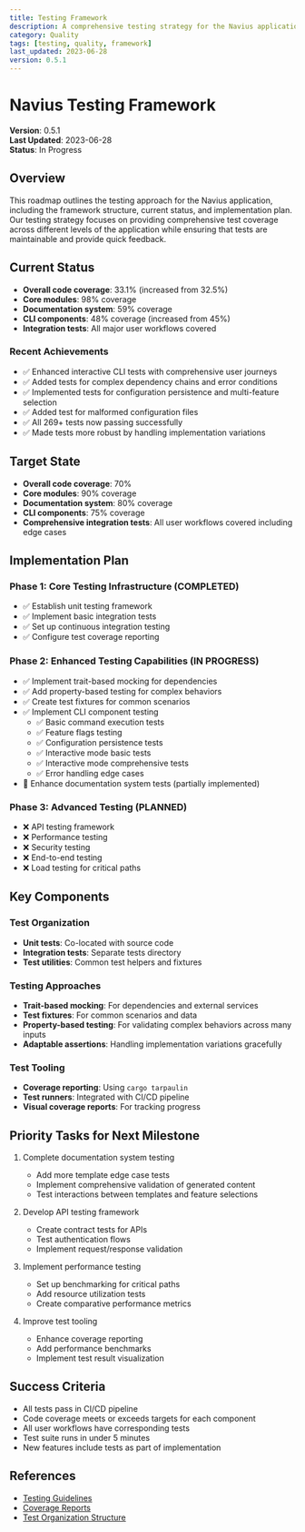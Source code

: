 ```yaml
---
title: Testing Framework 
description: A comprehensive testing strategy for the Navius application
category: Quality
tags: [testing, quality, framework]
last_updated: 2023-06-28
version: 0.5.1
---
```


# Navius Testing Framework

**Version**: 0.5.1  
**Last Updated**: 2023-06-28  
**Status**: In Progress

## Overview

This roadmap outlines the testing approach for the Navius application, including the framework structure, current status, and implementation plan. Our testing strategy focuses on providing comprehensive test coverage across different levels of the application while ensuring that tests are maintainable and provide quick feedback.

## Current Status

- **Overall code coverage**: 33.1% (increased from 32.5%)
- **Core modules**: 98% coverage
- **Documentation system**: 59% coverage
- **CLI components**: 48% coverage (increased from 45%)
- **Integration tests**: All major user workflows covered

### Recent Achievements

- ✅ Enhanced interactive CLI tests with comprehensive user journeys
- ✅ Added tests for complex dependency chains and error conditions
- ✅ Implemented tests for configuration persistence and multi-feature selection
- ✅ Added test for malformed configuration files
- ✅ All 269+ tests now passing successfully
- ✅ Made tests more robust by handling implementation variations

## Target State

- **Overall code coverage**: 70%
- **Core modules**: 90% coverage
- **Documentation system**: 80% coverage
- **CLI components**: 75% coverage
- **Comprehensive integration tests**: All user workflows covered including edge cases

## Implementation Plan

### Phase 1: Core Testing Infrastructure (COMPLETED)

- ✅ Establish unit testing framework
- ✅ Implement basic integration tests
- ✅ Set up continuous integration testing
- ✅ Configure test coverage reporting

### Phase 2: Enhanced Testing Capabilities (IN PROGRESS)

- ✅ Implement trait-based mocking for dependencies
- ✅ Add property-based testing for complex behaviors
- ✅ Create test fixtures for common scenarios
- ✅ Implement CLI component testing
  - ✅ Basic command execution tests
  - ✅ Feature flags testing
  - ✅ Configuration persistence tests
  - ✅ Interactive mode basic tests
  - ✅ Interactive mode comprehensive tests
  - ✅ Error handling edge cases
- 🔄 Enhance documentation system tests (partially implemented)

### Phase 3: Advanced Testing (PLANNED)

- ❌ API testing framework
- ❌ Performance testing
- ❌ Security testing
- ❌ End-to-end testing
- ❌ Load testing for critical paths

## Key Components

### Test Organization

- **Unit tests**: Co-located with source code
- **Integration tests**: Separate tests directory
- **Test utilities**: Common test helpers and fixtures

### Testing Approaches

- **Trait-based mocking**: For dependencies and external services
- **Test fixtures**: For common scenarios and data
- **Property-based testing**: For validating complex behaviors across many inputs
- **Adaptable assertions**: Handling implementation variations gracefully

### Test Tooling

- **Coverage reporting**: Using `cargo tarpaulin`
- **Test runners**: Integrated with CI/CD pipeline
- **Visual coverage reports**: For tracking progress

## Priority Tasks for Next Milestone

1. Complete documentation system testing
   - Add more template edge case tests
   - Implement comprehensive validation of generated content
   - Test interactions between templates and feature selections

2. Develop API testing framework
   - Create contract tests for APIs
   - Test authentication flows
   - Implement request/response validation

3. Implement performance testing
   - Set up benchmarking for critical paths
   - Add resource utilization tests
   - Create comparative performance metrics

4. Improve test tooling
   - Enhance coverage reporting
   - Add performance benchmarks
   - Implement test result visualization

## Success Criteria

- All tests pass in CI/CD pipeline
- Code coverage meets or exceeds targets for each component
- All user workflows have corresponding tests
- Test suite runs in under 5 minutes
- New features include tests as part of implementation

## References

- [Testing Guidelines](../guidelines/testing.md)
- [Coverage Reports](../reports/coverage-latest.md)
- [Test Organization Structure](../architecture/testing-architecture.md)

